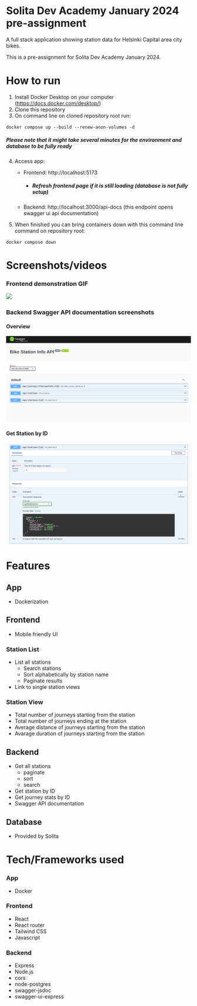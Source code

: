 # Solita Dev Academy January 2024 pre-assignment

A full stack application showing station data for Helsinki Capital area city bikes.

This is a pre-assignment for Solita Dev Academy January 2024.

# How to run

1. Install Docker Desktop on your computer (https://docs.docker.com/desktop/)
2. Clone this repository
3. On command line on cloned repository root run:

```
docker compose up --build --renew-anon-volumes -d
```

##### Please note that it might take several minutes for the environment and database to be fully ready

4. Access app:

   - Frontend: http://localhost:5173
      - ##### Refresh frontend page if it is still loading (database is not fully setup)
   - Backend: http://localhost:3000/api-docs (this endpoint opens swagger ui api documentation)

5. When finished you can bring containers down with this command line command on repository root:

```
docker compose down
```

# Screenshots/videos

### Frontend demonstration GIF
<img src="https://github.com/IkuinenPadawan/dev-academy-january-2024-exercise/blob/main/frontend_demonstration.gif" width="300">

### Backend Swagger API documentation screenshots
#### Overview
<img src="https://github.com/IkuinenPadawan/dev-academy-january-2024-exercise/blob/main/api_doc_screenshot.png">

#### Get Station by ID
<img src="https://github.com/IkuinenPadawan/dev-academy-january-2024-exercise/blob/main/get_station_doc_screenshot.png">

# Features

## App

- Dockerization

## Frontend

- Mobile friendly UI

### Station List

- List all stations
  - Search stations
  - Sort alphabetically by station name
  - Paginate results
- Link to single station views

### Station View

- Total number of journeys starting from the station
- Total number of journeys ending at the station
- Average distance of journeys starting from the station
- Avarage duration of journeys starting from the station

## Backend

- Get all stations
  - paginate
  - sort
  - search
- Get station by ID
- Get journey stats by ID
- Swagger API documentation

## Database

- Provided by Solita

# Tech/Frameworks used

### App

- Docker

### Frontend

- React
- React router
- Tailwind CSS
- Javascript

### Backend

- Express
- Node.js
- cors
- node-postgres
- swagger-jsdoc
- swagger-ui-express
